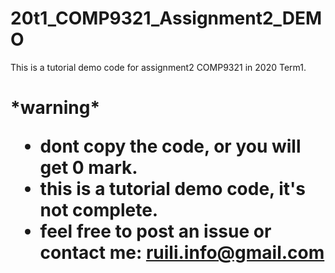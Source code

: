 # 20t1_COMP9321_Assignment2_DEMO
This is a tutorial demo code for assignment2 COMP9321 in 2020 Term1.


<h1>*warning*  

- dont copy the code, or you will get 0 mark.  
- this is a tutorial demo code, it's not complete.
- feel free to post an issue or contact me: ruili.info@gmail.com

